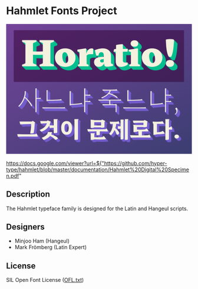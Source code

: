 # Hahmlet Fonts Project

![Hahmlet Fonts for Latin and Hangeul](documentation/sample-01.png)

https://docs.google.com/viewer?url=${"https://github.com/hyper-type/hahmlet/blob/master/documentation/Hahmlet%20Digital%20Specimen.pdf"

## Description

The Hahmlet typeface family is designed for the Latin and Hangeul scripts.

## Designers

* Minjoo Ham (Hangeul)
* Mark Frömberg (Latin Expert)

## License

SIL Open Font License ([OFL.txt](OFL.txt))
